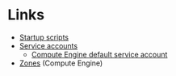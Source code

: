 # Links
- [Startup scripts](https://cloud.google.com/compute/docs/startupscript)
- [Service accounts](https://cloud.google.com/compute/docs/access/service-accounts)
    - [Compute Engine default service account](https://cloud.google.com/compute/docs/access/service-accounts#default_service_account)
- [Zones](https://cloud.google.com/compute/docs/regions-zones) (Compute Engine)
